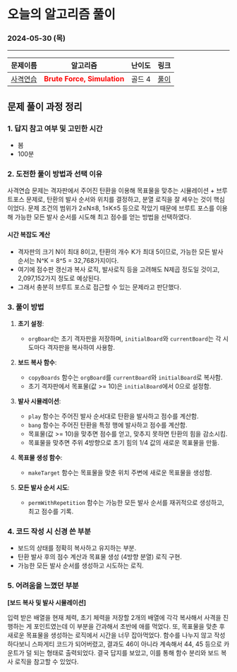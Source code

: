 # **오늘의 알고리즘 풀이**
### 2024-05-30 (목)
---

문제이름|알고리즘|난이도|링크|
|:---:|:---:|:---:|:---:|
|[사격연습](https://www.acmicpc.net/problem/27958)|<span style="color:red">**Brute Force, Simulation**</span>|골드 4|[풀이](https://github.com/hotchapa/Algorithm/blob/main/JS/Baekjoon/27958.js)|

## 문제 풀이 과정 정리

### 1. 답지 참고 여부 및 고민한 시간
- 봄
- 100분

### 2. 도전한 풀이 방법과 선택 이유
사격연습 문제는 격자판에서 주어진 탄환을 이용해 목표물을 맞추는 시뮬레이션 + 브루트포스 문제로, 탄환의 발사 순서와 위치를 결정하고, 분열 로직을 잘 세우는 것이 핵심이었다. 문제 조건의 범위가 2≤N≤8, 1≤K≤5 등으로 작았기 때문에 브루트 포스를 이용해 가능한 모든 발사 순서를 시도해 최고 점수를 얻는 방법을 선택하였다.

#### 시간 복잡도 계산
- 격자판의 크기 N이 최대 8이고, 탄환의 개수 K가 최대 5이므로, 가능한 모든 발사 순서는 N^K = 8^5 = 32,768가지이다.
- 여기에 점수판 갱신과 복사 로직, 발사로직 등을 고려해도 N제곱 정도일 것이고, 2,097,152가지 정도로 예상된다.
- 그래서 충분히 브루트 포스로 접근할 수 있는 문제라고 판단했다.

### 3. 풀이 방법

  1. **초기 설정**:
     - `orgBoard`는 초기 격자판을 저장하며, `initialBoard`와 `currentBoard`는 각 시도마다 격자판을 복사하여 사용함.

  2. **보드 복사 함수**:
     - `copyBoards` 함수는 `orgBoard`를 `currentBoard`와 `initialBoard`로 복사함.
     - 초기 격자판에서 목표물(값 >= 10)은 `initialBoard`에서 0으로 설정함.

  3. **발사 시뮬레이션**:
     - `play` 함수는 주어진 발사 순서대로 탄환을 발사하고 점수를 계산함.
     - `bang` 함수는 주어진 탄환을 특정 행에 발사하고 점수를 계산함.
     - 목표물(값 >= 10)을 맞추면 점수를 얻고, 맞추지 못하면 탄환의 힘을 감소시킴.
     - 목표물을 맞추면 주위 4방향으로 초기 힘의 1/4 값의 새로운 목표물을 만듦.

  4. **목표물 생성 함수**:
     - `makeTarget` 함수는 목표물을 맞춘 위치 주변에 새로운 목표물을 생성함.

  5. **모든 발사 순서 시도**:
     - `permWithRepetition` 함수는 가능한 모든 발사 순서를 재귀적으로 생성하고, 최고 점수를 기록.

### 4. 코드 작성 시 신경 쓴 부분

  - 보드의 상태를 정확히 복사하고 유지하는 부분.
  - 탄환 발사 후의 점수 계산과 목표물 생성 (4방향 분열) 로직 구현.
  - 가능한 모든 발사 순서를 생성하고 시도하는 로직.

### 5. 어려움을 느꼈던 부분 

**[보드 복사 및 발사 시뮬레이션]**

입력 받은 배열을 현재 체력, 초기 체력을 저장할 2개의 배열에 각각 복사해서 사격을 진행하는 게 포인트였는데 이 부분을 간과해서 초반에 애를 먹었다. 또, 목표물을 맞춘 후 새로운 목표물을 생성하는 로직에서 시간을 너무 잡아먹었다. 함수를 나누지 않고 작성하다보니 스파게티 코드가 되어버렸고, 결과도 46이 아니라 계속해서 44, 45 등으로 카운트가 덜 되는 형태로 출력되었다. 결국 답지를 보았고, 이를 통해 함수 분리와 보드 복사 로직을 참고할 수 있었다.
